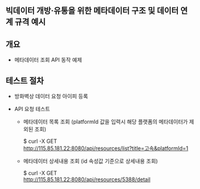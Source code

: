 ## 빅데이터 개방‧유통을 위한 메타데이터 구조 및 데이터 연계 규격 예시

## 개요 
- 메타데이터 조회 API 동작 예제 

## 테스트 절차
- 방화벽상 데이터 요청 아이피 등록

- API 요청 테스트
  - 메타데이터 목록 조회 (platformId 값을 입력시 해당 플랫폼의 메타데이터가 제외된 조회)
    
      $ curl -X GET \
        http://115.85.181.22:8080/api/resources/list?title=고속&platformId=1
    
  - 메타데이터 상세내용 조회 (id 속성값 기준으로 상세내용 조회)
    
      $ curl -X GET \
        http://115.85.181.22:8080/api/resources/5388/detail
    
